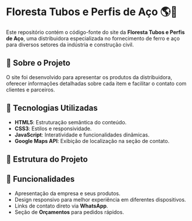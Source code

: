 # Floresta Tubos e Perfis de Aço 🌎🔩

Este repositório contém o código-fonte do site da **Floresta Tubos e Perfis de Aço**, uma distribuidora especializada no fornecimento de ferro e aço para diversos setores da indústria e construção civil.

## 📌 Sobre o Projeto

O site foi desenvolvido para apresentar os produtos da distribuidora, oferecer informações detalhadas sobre cada item e facilitar o contato com clientes e parceiros. 

## 🚀 Tecnologias Utilizadas

- **HTML5**: Estruturação semântica do conteúdo.
- **CSS3**: Estilos e responsividade.
- **JavaScript**: Interatividade e funcionalidades dinâmicas.
- **Google Maps API**: Exibição de localização na seção de contato.

## 📂 Estrutura do Projeto


## 🎯 Funcionalidades

- Apresentação da empresa e seus produtos.
- Design responsivo para melhor experiência em diferentes dispositivos.
- Links de contato direto via **WhatsApp**.
- Seção de **Orçamentos** para pedidos rápidos.





